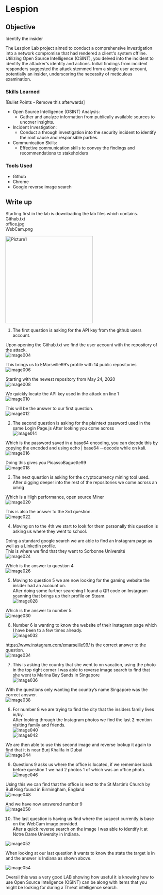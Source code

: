 # Lespion

## Objective
Identify the insider

The Lespion Lab project aimed to conduct a comprehensive investigation into a network compromise that had rendered a client's system offline. Utilizing Open Source Intelligence (OSINT), you delved into the incident to identify the attacker's identity and actions. Initial findings from incident responders suggested the attack stemmed from a single user account, potentially an insider, underscoring the necessity of meticulous examination.


### Skills Learned
[Bullet Points - Remove this afterwards]

- Open Source Intelligence (OSINT) Analysis:
  - Gather and analyze information from publically available sources to uncover insights.  
- Incident Investigation:
  - Conduct a through investigation into the security incident to identify the root cause and responsible parties.  
- Communication Skills:
  - Effective communication skills to convey the findings and recommendations to stakeholders

### Tools Used

- Github
- Chrome
- Google reverse image search

## Write up


Starting first in the lab is downloading the lab files which contains. <br>
Github.txt <br>
office.jpg <br>
WebCam.png <br>

 <img width="287" alt="Picture1" src="https://github.com/caseycolbert15/Cybersecurity-Labs/assets/165977507/f36475af-9f4d-4e3b-b03d-9fd432b96333">


1.	The first question is asking for the API key from the github users account.

Upon opening the Github.txt we find the user account with the repository of the attack. <br>
 ![image004](https://github.com/caseycolbert15/Cybersecurity-Labs/assets/165977507/e2ee46b7-caa9-4ef0-8989-2bf59665f13d)


This brings us to EMarseille99’s profile with 14 public repositories<br>
 ![image006](https://github.com/caseycolbert15/Cybersecurity-Labs/assets/165977507/86eefb99-08e3-44fd-ab2b-a27755eaf04b)


Starting with the newest repository from May 24, 2020<br>
 ![image008](https://github.com/caseycolbert15/Cybersecurity-Labs/assets/165977507/c9f67ace-0ad3-448e-9ce7-62086ee27daf)


We quickly locate the API key used in the attack on line 1<br>
 ![image010](https://github.com/caseycolbert15/Cybersecurity-Labs/assets/165977507/d086d41f-6229-4a69-8740-b511e20c8e8a)


This will be the answer to our first question.<br>
 ![image012](https://github.com/caseycolbert15/Cybersecurity-Labs/assets/165977507/78c56b03-decb-4ec2-9b3b-743e1c82437f)


2.	 The second question is asking for the plaintext password used in the same Login Page.js
After looking you come across <br>
![image014](https://github.com/caseycolbert15/Cybersecurity-Labs/assets/165977507/20d69867-feed-4675-b6bf-bc539a2e857f)


Which is the password saved in a base64 encoding, you can decode this by copying the encoded and using echo | base64 --decode while on kali.  <br>
![image016](https://github.com/caseycolbert15/Cybersecurity-Labs/assets/165977507/c6cc0395-95cd-4223-bf30-c9a4ad1c9f5b)


Doing this gives you PicassoBaguette99<br>
 ![image018](https://github.com/caseycolbert15/Cybersecurity-Labs/assets/165977507/60ab3fb7-7ae6-466a-b6b3-be925f13ae51)


3.	The next question is asking for the cryptocurrency mining tool used.<br>
After digging deeper into the rest of the repositories we come across an xmrig<br> 

Which is a High performance, open source Miner<br>
 ![image020](https://github.com/caseycolbert15/Cybersecurity-Labs/assets/165977507/7efa51a0-7350-4571-920e-efe0a1844f6c)


This is also the answer to the 3rd question.<br>
 ![image022](https://github.com/caseycolbert15/Cybersecurity-Labs/assets/165977507/b3aa09c3-e955-4f27-bf49-0040e82dbfba)


4.	Moving on to the 4th we start to look for them personally this question is asking us where they went to school.<br>

Doing a standard google search we are able to find an Instagram page as well as a LinkedIn profile.<br>
This is where we find that they went to Sorbonne Université<br>
![image024](https://github.com/caseycolbert15/Cybersecurity-Labs/assets/165977507/388ae9e5-9a66-4538-9885-65fb4767313b)


Which is the answer to question 4<br>
 ![image026](https://github.com/caseycolbert15/Cybersecurity-Labs/assets/165977507/a76cb9ca-eeb8-461f-9854-b305b232e7e9)


5.	Moving to question 5 we are now looking for the gaming website the insider had an account on.<br>
After doing some further searching I found a QR code on Instagram scanning that brings up their profile on Steam. <br>
![image028](https://github.com/caseycolbert15/Cybersecurity-Labs/assets/165977507/709b5585-6a29-4a51-8018-85af831ff298)

 
Which is the answer to number 5. <br>
 ![image030](https://github.com/caseycolbert15/Cybersecurity-Labs/assets/165977507/3c9de2bc-8f2b-4ace-af7e-5674d0ed6013)


6.	Number 6 is wanting to know the website of their Instagram page which I have been to a few times already. <br>
![image032](https://github.com/caseycolbert15/Cybersecurity-Labs/assets/165977507/9bc4c328-320c-42e0-9a8b-3d57dd03005b)


https://www.instagram.com/emarseille99/ is the correct answer to the question.<br>
 ![image034](https://github.com/caseycolbert15/Cybersecurity-Labs/assets/165977507/e7305a69-d62a-4737-806e-81a2c1c15077)


7.	This is asking the country that she went to on vacation, using the photo in the top right corner I was able to reverse image search to find that she went to Marina Bay Sands in Singapore<br>
![image036](https://github.com/caseycolbert15/Cybersecurity-Labs/assets/165977507/df624951-6b00-4516-9054-2a3794550155)

 
With the questions only wanting the country’s name Singapore was the correct answer.<br>
 ![image038](https://github.com/caseycolbert15/Cybersecurity-Labs/assets/165977507/97ad34af-b990-4007-b7bc-a33c3a22d2b8)


8.	For number 8 we are trying to find the city that the insiders family lives in/by.<br>
After looking through the Instagram photos we find the last 2 mention visiting family and friends.<br>
  ![image040](https://github.com/caseycolbert15/Cybersecurity-Labs/assets/165977507/039ead0c-0261-41b9-9d6b-1382b5cf3fd1)<br>
![image042](https://github.com/caseycolbert15/Cybersecurity-Labs/assets/165977507/26c150ac-f2ca-49d5-bedb-9bbb5ae7d36b)


We are then able to use this second image and reverse lookup it again to find that it is near Burj Khalifa in Dubai <br>
![image044](https://github.com/caseycolbert15/Cybersecurity-Labs/assets/165977507/ef2335ab-2c72-4604-adae-7f4286917080)


9.	Questions 9 asks us where the office is located, if we remember back before question 1 we had 2 photos 1 of which was an office photo.<br>
![image046](https://github.com/caseycolbert15/Cybersecurity-Labs/assets/165977507/10092b52-27e3-4ce8-b265-2d1761fa1c2e)


Using this we can find that the office is next to the St Martin’s Church by Bull Ring found in Birmingham, England <br>
![image048](https://github.com/caseycolbert15/Cybersecurity-Labs/assets/165977507/3665d164-63e5-47d9-9db6-b18c6ef47fd4)

 
And we have now answered number 9<br>
 ![image050](https://github.com/caseycolbert15/Cybersecurity-Labs/assets/165977507/bb82da8a-9de9-4f8d-b7e7-aa174a591d80)


10.	The last question is having us find where the suspect currently is base on the WebCam image provided. <br>
After a quick reverse search on the image I was able to identify it at Notre Dame University in Indiana. <br>

 ![image052](https://github.com/caseycolbert15/Cybersecurity-Labs/assets/165977507/6084c99e-3aaf-4741-9dcc-4365fcac6eed)

When looking at our last question it wants to know the state the target is in and the answer is Indiana as shown above.<br>

![image054](https://github.com/caseycolbert15/Cybersecurity-Labs/assets/165977507/051a2a8f-cfc2-4111-91e0-ea7d095cafbe)

 
Overall this was a very good LAB showing how useful it is knowing how to use Open Source Inteligence (OSINT) can be along with items that you might be looking for during a Threat intelligence search.
